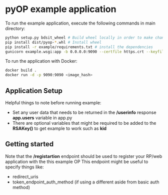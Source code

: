 # pyOP example application
To run the example application, execute the following commands in main directory:

```bash
python setup.py bdsit_wheel # Build wheel locally in order to make changes and test with example
pip install dist/pyop-*.whl # Install wheel
pip install -r example/requirements.txt # install the dependencies
gunicorn example.wsgi:app -b 0.0.0.0:9090 --certfile https.crt --keyfile https.key # run the application
```

To run the application with Docker:
```bash
docker build .
docker run -d -p 9090:9090 <image_hash>
```

## Application Setup
 Helpful things to note before running example:
- Set any user data that needs to be returned in the **/userinfo** response **app.users** variable in app.py
- There are optional variables that might be required to be added to the **RSAKey()** to get example to work such as __kid__

## Getting started
Note that the **/registartion** endpoint should be used to register your RP/web application with the this example OP
This endpoint might be useful to specify things like:
- redirect_uris
- token_endpoint_auth_method (if using a different aside from basic auth method)
